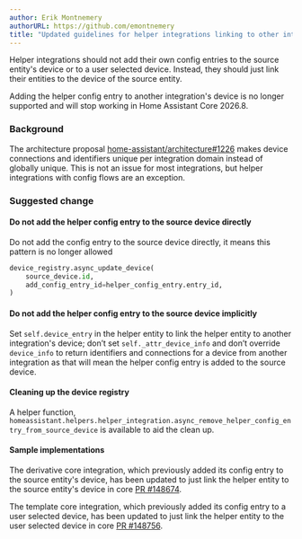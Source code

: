 ```yaml
---
author: Erik Montnemery
authorURL: https://github.com/emontnemery
title: "Updated guidelines for helper integrations linking to other integration's device"
---
```


Helper integrations should not add their own config entries to the source entity's device or to a user selected device. Instead, they should just link their entities to the device of the source entity.

Adding the helper config entry to another integration's device is no longer supported and will stop working in Home Assistant Core 2026.8.

### Background

The architecture proposal [home-assistant/architecture#1226](https://github.com/home-assistant/architecture/discussions/1226) makes device connections and identifiers unique per integration domain instead of globally unique. This is not an issue for most integrations, but helper integrations with config flows are an exception.

### Suggested change

#### Do not add the helper config entry to the source device directly

Do not add the config entry to the source device directly, it means this pattern is no longer allowed
```py
device_registry.async_update_device(
    source_device.id,
    add_config_entry_id=helper_config_entry.entry_id,
)
```

#### Do not add the helper config entry to the source device implicitly

Set `self.device_entry` in the helper entity to link the helper entity to another integration's device; don’t set `self._attr_device_info` and don’t override `device_info` to return identifiers and connections for a device from another integration as that will mean the helper config entry is added to the source device.

#### Cleaning up the device registry

A helper function, `homeassistant.helpers.helper_integration.async_remove_helper_config_entry_from_source_device` is available to aid the clean up.

#### Sample implementations

The derivative core integration, which previously added its config entry to the source entity's device, has been updated to just link the helper entity to the source entity's device in core [PR #148674](https://github.com/home-assistant/core/pull/148674).

The template core integration, which previously added its config entry to a user selected device, has been updated to just link the helper entity to the user selected device in core [PR #148756](https://github.com/home-assistant/core/pull/148756).
